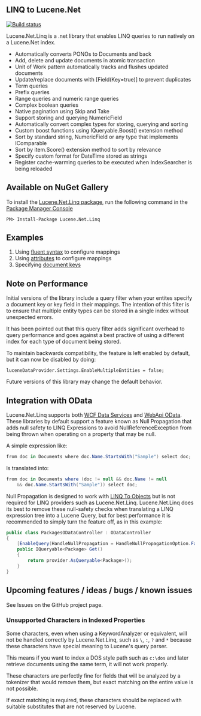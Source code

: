 ## LINQ to Lucene.Net

[![Build status](https://ci.appveyor.com/api/projects/status/voelauhwvv1l8j2f)](https://ci.appveyor.com/project/chriseldredge/lucene-net-linq)

Lucene.Net.Linq is a .net library that enables LINQ queries to run natively on a Lucene.Net index.

* Automatically converts PONOs to Documents and back
* Add, delete and update documents in atomic transaction
* Unit of Work pattern automatically tracks and flushes updated documents
* Update/replace documents with \[Field(Key=true)\] to prevent duplicates
* Term queries
* Prefix queries
* Range queries and numeric range queries
* Complex boolean queries
* Native pagination using Skip and Take
* Support storing and querying NumericField
* Automatically convert complex types for storing, querying and sorting
* Custom boost functions using IQueryable<T>.Boost() extension method
* Sort by standard string, NumericField or any type that implements IComparable
* Sort by item.Score() extension method to sort by relevance
* Specify custom format for DateTime stored as strings
* Register cache-warming queries to be executed when IndexSearcher is being reloaded

## Available on NuGet Gallery

To install the [Lucene.Net.Linq package](http://nuget.org/packages/Lucene.Net.Linq),
run the following command in the [Package Manager Console](http://docs.nuget.org/docs/start-here/using-the-package-manager-console)

    PM> Install-Package Lucene.Net.Linq

## Examples

1. Using [fluent syntax](source/Lucene.Net.Linq.Tests/Samples/FluentConfiguration.cs) to configure mappings
1. Using [attributes](source/Lucene.Net.Linq.Tests/Samples/AttributeConfiguration.cs) to configure mappings
1. Specifying [document keys](source/Lucene.Net.Linq.Tests/Samples/DocumentKeys.cs)

## Note on Performance

Initial versions of the library include a query filter when your entites specify a document key or key field
in their mappings. The intention of this filter is to ensure that multiple entity types can be stored in a
single index without unexpected errors.

It has been pointed out that this query filter adds significant overhead to query performance and goes
against a best practive of using a different index for each type of document being stored.

To maintain backwards compatibility, the feature is left enabled by default, but it can now be disabled
by doing:

    luceneDataProvider.Settings.EnableMultipleEntities = false;

Future versions of this library may change the default behavior.

## Integration with OData

Lucene.Net.Linq supports both [WCF Data Services](http://msdn.microsoft.com/en-us/library/cc668792.aspx)
and [WebApi OData](http://www.asp.net/web-api/overview/odata-support-in-aspnet-web-api). These libraries
by default support a feature known as Null Propagation that adds null safety to LINQ Expressions to
avoid NullReferenceException from being thrown when operating on a property that may be null.

A simple expression like:

```c#
from doc in Documents where doc.Name.StartsWith("Sample") select doc;
```

Is translated into:

```c#
from doc in Documents where (doc != null && doc.Name != null
    && doc.Name.StartsWith("Sample")) select doc;
```

Null Propagation is designed to work with [LINQ To Objects](http://msdn.microsoft.com/en-ca/library/bb397919.aspx)
but is not required for LINQ providers such as Lucene.Net.Linq. Lucene.Net.Linq does its best to remove
these null-safety checks when translating a LINQ expression tree into a Lucene Query, but for best
performance it is recommended to simply turn the feature off, as in this example:

```c#
public class PackagesODataController : ODataController
{
    [EnableQuery(HandleNullPropagation = HandleNullPropagationOption.False)]
    public IQueryable<Package> Get()
    {
        return provider.AsQueryable<Package>();
    }
}
```

## Upcoming features / ideas / bugs / known issues

See Issues on the GitHub project page.

### Unsupported Characters in Indexed Properties

Some characters, even when using a KeywordAnalyzer or equivalent, will
not be handled correctly by Lucene.Net.Linq, such as `\`, `:`, `?` and `*`
because these characters have special meaning to Lucene's query parser.

This means if you want to index a DOS style path such as `c:\dos` and
later retrieve documents using the same term, it will not work properly.

These characters are perfectly fine for fields that will be analyzed
by a tokenizer that would remove them, but exact matching on the entire
value is not possible.

If exact matching is required, these characters should be replaced
with suitable substitutes that are not reserved by Lucene.
